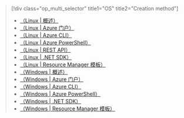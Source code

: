 > [!div class="op_multi_selector" title1="OS" title2="Creation method"]
> * [（Linux | 概述）](../articles/hdinsight/hdinsight-hadoop-provision-linux-clusters.md)
> * [（Linux | Azure 门户）](../articles/hdinsight/hdinsight-hadoop-create-linux-clusters-portal.md)
> * [（Linux | Azure CLI）](../articles/hdinsight/hdinsight-hadoop-create-linux-clusters-azure-cli.md)
> * [（Linux | Azure PowerShell）](../articles/hdinsight/hdinsight-hadoop-create-linux-clusters-azure-powershell.md)
> * [（Linux | REST API）](../articles/hdinsight/hdinsight-hadoop-create-linux-clusters-curl-rest.md)
> * [（Linux | .NET SDK）](../articles/hdinsight/hdinsight-hadoop-create-linux-clusters-dotnet-sdk.md)
> * [（Linux | Resource Manager 模板）](../articles/hdinsight/hdinsight-hadoop-create-linux-clusters-arm-templates.md)
> * [（Windows | 概述）](../articles/hdinsight/hdinsight-provision-clusters.md)
> * [（Windows | Azure 门户）](../articles/hdinsight/hdinsight-hadoop-create-windows-clusters-portal.md)
> * [（Windows | Azure CLI）](../articles/hdinsight/hdinsight-hadoop-create-windows-clusters-cli.md)
> * [（Windows | Azure PowerShell）](../articles/hdinsight/hdinsight-hadoop-create-windows-clusters-powershell.md)
> * [（Windows | .NET SDK）](../articles/hdinsight/hdinsight-hadoop-create-windows-clusters-dotnet-sdk.md)
> * [（Windows | Resource Manager 模板）](../articles/hdinsight/hdinsight-hadoop-create-windows-clusters-arm-templates.md)
> 
>